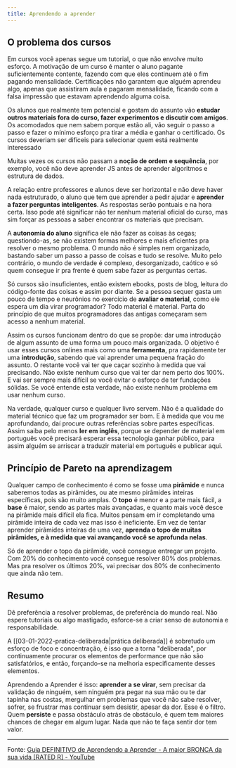 ```yaml
---
title: Aprendendo a aprender
---
```


## O problema dos cursos
Em cursos você apenas segue um tutorial, o que não envolve muito esforço. A motivação de um curso é manter o aluno pagante suficientemente contente, fazendo com que eles continuem até o fim pagando mensalidade. Certificações não garantem que alguém aprendeu algo, apenas que assistiram aula e pagaram mensalidade, ficando com a falsa impressão que estavam aprendendo alguma coisa.

Os alunos que realmente tem potencial e gostam do assunto vão **estudar outros materiais fora do curso, fazer experimentos e discutir com amigos**. Os acomodados que nem sabem porque estão ali, vão seguir o passo a passo e fazer o mínimo esforço pra tirar a média e ganhar o certificado. Os cursos deveriam ser difíceis para selecionar quem está realmente interessado

Muitas vezes os cursos não passam a **noção de ordem e sequência**, por exemplo, você não deve aprender JS antes de aprender algoritmos e estrutura de dados.

A relação entre professores e alunos deve ser horizontal e não deve haver nada estruturado, o aluno que tem que aprender a pedir ajudar e **aprender a fazer perguntas inteligentes**. As respostas serão pontuais e na hora certa. Isso pode até significar não ter nenhum material oficial do curso, mas sim forçar as pessoas a saber encontrar os materiais que precisam.

A **autonomia do aluno** significa ele não fazer as coisas às cegas; questiondo-as, se não existem formas melhores e mais eficientes pra resolver o mesmo problema. O mundo não é simples nem organizado, bastando saber um passo a passo de coisas e tudo se resolve. Muito pelo contrário, o mundo de verdade é complexo, desorganizado, caótico e só quem consegue ir pra frente é quem sabe fazer as perguntas certas.

Só cursos são insuficientes, então existem ebooks, posts de blog, leitura do código-fonte das coisas e assim por diante. Se a pessoa sequer gasta um pouco de tempo e neurônios no exercício de **avaliar o material**, como ele espera um dia virar programador? Todo material é material. Parta do princípio de que muitos programadores das antigas começaram sem acesso a nenhum material.

Assim os cursos funcionam dentro do que se propõe: dar uma introdução de algum assunto de uma forma um pouco mais organizada. O objetivo é usar esses cursos onlines mais como uma **ferramenta**, pra rapidamente ter uma **introdução**, sabendo que vai aprender uma pequena fração do assunto. O restante você vai ter que caçar sozinho à medida que vai precisando. Não existe nenhum curso que vai ter dar nem perto dos 100%. E vai ser sempre mais difícil se você evitar o esforço de ter fundações sólidas. Se você entende esta verdade, não existe nenhum problema em usar nenhum curso.

Na verdade, qualquer curso e qualquer livro servem. Não é a qualidade do material técnico que faz um programador ser bom. E à medida que vou me aprofundando, daí procure outras referências sobre partes específicas. Assim saiba pelo menos **ler em inglês**, porque se depender de material em português você precisará esperar essa tecnologia ganhar público, para assim alguém se arriscar a traduzir material em português e publicar aqui.

## Princípio de Pareto na aprendizagem
Qualquer campo de conhecimento é como se fosse uma **pirâmide** e nunca saberemos todas as pirâmides, ou ate mesmo pirâmides inteiras específicas, pois são muito amplas. O **topo** é menor e a parte mais fácil, a **base** é maior, sendo as partes mais avançadas, e quanto mais você desce na pirâmide mais difícil ela fica. Muitos pensam em ir completando uma pirâmide inteira de cada vez mas isso é ineficiente. Em vez de tentar aprender pirâmides inteiras de uma vez, **aprenda o topo de muitas pirâmides, e à medida que vai avançando você se aprofunda nelas**. 

Só de aprender o topo da pirâmide, você consegue entregar um projeto. Com 20% do conhecimento você consegue resolver 80% dos problemas. Mas pra resolver os últimos 20%, vai precisar dos 80% de conhecimento que ainda não tem.

## Resumo
 Dê preferência a resolver problemas, de preferência do mundo real. Não espere tutoriais ou algo mastigado, esforce-se a criar senso de autonomia e responsabilidade.
 
 A [[03-01-2022-pratica-deliberada|prática deliberada]] é sobretudo um esforço de foco e concentração, é isso que a torna "deliberada", por continuamente procurar os elementos de performance que não são satisfatórios, e então, forçando-se na melhoria especificamente desses elementos.

Aprendendo a Aprender é isso: **aprender a se virar**, sem precisar da validação de ninguém, sem ninguém pra pegar na sua mão ou te dar tapinha nas costas, mergulhar em problemas que você não sabe resolver, sofrer, se frustrar mas continuar sem desistir, apesar da dor. Esse é o filtro. Quem **persiste** e passa obstáculo atrás de obstáculo, é quem tem maiores chances de chegar em algum lugar. Nada que não te faça sentir dor tem valor.

---

Fonte: [Guia DEFINITIVO de Aprendendo a Aprender - A maior BRONCA da sua vida \[RATED R\] - YouTube](https://www.youtube.com/watch?v=oUPaJxk6TZ0)